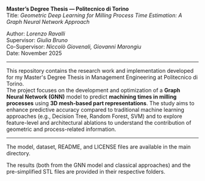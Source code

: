 **Master’s Degree Thesis — Politecnico di Torino**  
Title: *Geometric Deep Learning for Milling Process Time Estimation: A Graph Neural Network Approach*


Author: *Lorenzo Ravalli*  
Supervisor: *Giulia Bruno*  
Co-Supervisor: *Niccolò Giovenali, Giovanni Marongiu*  
Date: November 2025  

 ---
 
This repository contains the research work and implementation developed for my Master's Degree Thesis in Management Engineering at Politecnico di Torino.  
The project focuses on the development and optimization of a **Graph Neural Network (GNN)** model to predict **machining times in milling processes** using **3D mesh-based part representations**.
The study aims to enhance predictive accuracy compared to traditional machine learning approaches (e.g., Decision Tree, Random Forest, SVM) and to explore feature-level and architectural ablations to understand the contribution of geometric and process-related information.

---

The model, dataset, README, and LICENSE files are available in the main directory.

The results (both from the GNN model and classical approaches) and the pre-simplified STL files are provided in their respective folders.
